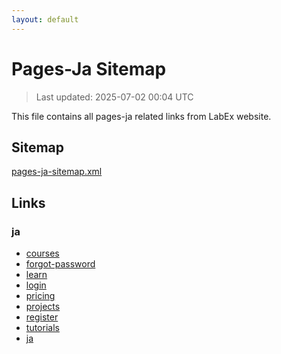 ```yaml
---
layout: default
---
```


# Pages-Ja Sitemap

> Last updated: 2025-07-02 00:04 UTC

This file contains all pages-ja related links from LabEx website.

## Sitemap

[pages-ja-sitemap.xml](https://labex.io/pages-ja-sitemap.xml)

## Links


### ja

- [courses](https://labex.io/ja/courses)
- [forgot-password](https://labex.io/ja/forgot-password)
- [learn](https://labex.io/ja/learn)
- [login](https://labex.io/ja/login)
- [pricing](https://labex.io/ja/pricing)
- [projects](https://labex.io/ja/projects)
- [register](https://labex.io/ja/register)
- [tutorials](https://labex.io/ja/tutorials)
- [ja](https://labex.io/ja)
